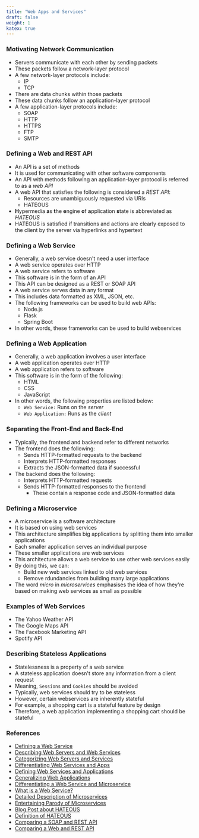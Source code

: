 ```yaml
---
title: "Web Apps and Services"
draft: false
weight: 1
katex: true
---
```


### Motivating Network Communication
- Servers communicate with each other by sending packets
- These packets follow a network-layer protocol
- A few network-layer protocols include:
	- IP
	- TCP
- There are data chunks within those packets
- These data chunks follow an application-layer protocol
- A few application-layer protocols include:
	- SOAP
	- HTTP
	- HTTPS
	- FTP
	- SMTP

### Defining a Web and REST API
- An API is a set of methods
- It is used for communicating with other software components
- An API with methods following an application-layer protocol is referred to as a *web API*
- A web API that satisfies the following is considered a *REST API*:
	- Resources are unambiguously requested via URIs
	- HATEOUS
- **H**ypermedia **a**s **t**he **e**ngine **o**f **a**pplication **s**tate is abbreviated as *HATEOUS*
- HATEOUS is satisfied if transitions and actions are clearly exposed to the client by the server via hyperlinks and hypertext

### Defining a Web Service
- Generally, a web service doesn't need a user interface
- A web service operates over HTTP
- A web service refers to software
- This software is in the form of an API
- This API can be designed as a REST or SOAP API
- A web service serves data in any format
- This includes data formatted as XML, JSON, etc.
- The following frameworks can be used to build web APIs:
	- Node.js
	- Flask
	- Spring Boot
- In other words, these frameworks can be used to build webservices

### Defining a Web Application
- Generally, a web application involves a user interface
- A web application operates over HTTP
- A web application refers to software
- This software is in the form of the following:
	- HTML
	- CSS
	- JavaScript
- In other words, the following properties are listed below:
	- `Web Service:` Runs on the *server*
	- `Web Application:` Runs as the *client*

### Separating the Front-End and Back-End
- Typically, the frontend and backend refer to different networks
- The frontend does the following:
	- Sends HTTP-formatted requests to the backend
	- Interprets HTTP-formatted responses
	- Extracts the JSON-formatted data if successful
- The backend does the following:
	- Interprets HTTP-formatted requests
	- Sends HTTP-formatted responses to the frontend
		- These contain a response code and JSON-formatted data

### Defining a Microservice
- A microservice is a software architecture
- It is based on using web services
- This architecture simplifies big applications by splitting them into smaller applications
- Each smaller application serves an individual purpose
- These smaller applications are web services
- This architecture allows a web service to use other web services easily
- By doing this, we can:
	- Build new web services linked to old web services
	- Remove rdundancies from building many large applications
- The word *micro* in *microservices* emphasises the idea of how they're based on making web services as small as possible

### Examples of Web Services
- The Yahoo Weather API
- The Google Maps API
- The Facebook Marketing API
- Spotify API

### Describing Stateless Applications
- Statelessness is a property of a web service
- A stateless application doesn't store any information from a client request
- Meaning, `Sessions` and `Cookies` should be avoided
- Typically, web services should try to be stateless
- However, certain webservices are inherently stateful
- For example, a shopping cart is a stateful feature by design
- Therefore, a web application implementing a shopping cart should be stateful

### References
- [Defining a Web Service](https://stackoverflow.com/a/2849464/12777044)
- [Describing Web Servers and Web Services](https://stackoverflow.com/a/2205802/12777044)
- [Categorizing Web Servers and Services](https://stackoverflow.com/a/8196949/12777044)
- [Differentiating Web Services and Apps](https://stackoverflow.com/a/12955284/12777044)
- [Defining Web Services and Applications](https://stackoverflow.com/a/9111708/12777044)
- [Generalizing Web Applications](https://stackoverflow.com/a/9113891/12777044)
- [Differentiating a Web Service and Microservice](https://stackoverflow.com/a/45453646/12777044)
- [What is a Web Service?](https://stackoverflow.com/a/1353702/12777044)
- [Detailed Description of Microservices](https://stackoverflow.com/a/46576330/12777044)
- [Entertaining Parody of Microservices](https://www.youtube.com/watch?v=y8OnoxKotPQ)
- [Blog Post about HATEOUS](https://medium.com/unexpected-token/how-your-api-could-benefit-from-hypermedia-b62780771ccb)
- [Definition of HATEOUS](https://restfulapi.net/hateoas/)
- [Comparing a SOAP and REST API](https://stackoverflow.com/a/19884975/12777044)
- [Comparing a Web and REST API](https://stackoverflow.com/a/19844272/12777044)
